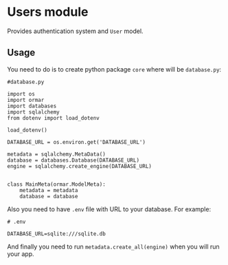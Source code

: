 # Users module
Provides authentication system and ```User``` model.

## Usage
You need to do is to create python package ```core``` 
where will be ```database.py```:
```
#database.py

import os
import ormar
import databases
import sqlalchemy
from dotenv import load_dotenv

load_dotenv()

DATABASE_URL = os.environ.get('DATABASE_URL')

metadata = sqlalchemy.MetaData()
database = databases.Database(DATABASE_URL)
engine = sqlalchemy.create_engine(DATABASE_URL)


class MainMeta(ormar.ModelMeta):
    metadata = metadata
    database = database
```
Also you need to have ```.env``` file with URL to your database. For example:
```
# .env

DATABASE_URL=sqlite:///sqlite.db
```

And finally you need to run ```metadata.create_all(engine)``` 
when you will run your app.